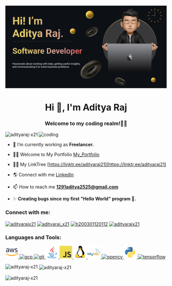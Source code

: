 ![logo](https://github.com/AdityaRaj-X21/AdityaRaj-X21/blob/main/Github%20Banner.png)

<h1 align="center">Hi 👋, I'm Aditya Raj</h1>
<h3 align="center">Welcome to my coding realm!👨‍💻</h3>

<img align="right" alt="coding" width="400" src="https://repository-images.githubusercontent.com/462900780/0a10af70-6cbf-46df-9071-0ff586a3b1d6">

<p align="left"> <img src="https://komarev.com/ghpvc/?username=adityaraj-x21&label=Profile%20views&color=0e75b6&style=flat" alt="adityaraj-x21" /> </p>

- 🔭 I’m currently working as **Freelancer.**

- 🙋‍♂️ Welcome to My Portfolio [My_Portfolio](https://adityaraj-x21.github.io/MyPortfolio/)

- 👨‍💻 My LinkTree [https://linktr.ee/adityaraj21](https://linktr.ee/adityaraj21)

- 🌎 Connect with me [LinkedIn](https://www.linkedin.com/in/adityarajx21/)

- 📫 How to reach me **1291aditya2525@gmail.com**

- ✨ **Creating bugs since my first "Hello World" program 🐞.**

<h3 align="left">Connect with me:</h3>
<p align="left">
<a href="https://linkedin.com/in/adityarajx21" target="blank"><img align="center" src="https://raw.githubusercontent.com/rahuldkjain/github-profile-readme-generator/master/src/images/icons/Social/linked-in-alt.svg" alt="adityarajx21" height="30" width="40" /></a>
<a href="https://instagram.com/adityaraj_x21" target="blank"><img align="center" src="https://raw.githubusercontent.com/rahuldkjain/github-profile-readme-generator/master/src/images/icons/Social/instagram.svg" alt="adityaraj_x21" height="30" width="40" /></a>
<a href="https://www.hackerrank.com/h200301120112" target="blank"><img align="center" src="https://raw.githubusercontent.com/rahuldkjain/github-profile-readme-generator/master/src/images/icons/Social/hackerrank.svg" alt="h200301120112" height="30" width="40" /></a>
<a href="https://www.leetcode.com/adityarajx21" target="blank"><img align="center" src="https://raw.githubusercontent.com/rahuldkjain/github-profile-readme-generator/master/src/images/icons/Social/leet-code.svg" alt="adityarajx21" height="30" width="40" /></a>
</p>

<h3 align="left">Languages and Tools:</h3>
<p align="left"> <a href="https://aws.amazon.com" target="_blank" rel="noreferrer"> <img src="https://raw.githubusercontent.com/devicons/devicon/master/icons/amazonwebservices/amazonwebservices-original-wordmark.svg" alt="aws" width="40" height="40"/> </a> <a href="https://cloud.google.com" target="_blank" rel="noreferrer"> <img src="https://www.vectorlogo.zone/logos/google_cloud/google_cloud-icon.svg" alt="gcp" width="40" height="40"/> </a> <a href="https://git-scm.com/" target="_blank" rel="noreferrer"> <img src="https://www.vectorlogo.zone/logos/git-scm/git-scm-icon.svg" alt="git" width="40" height="40"/> </a> <a href="https://www.java.com" target="_blank" rel="noreferrer"> <img src="https://raw.githubusercontent.com/devicons/devicon/master/icons/java/java-original.svg" alt="java" width="40" height="40"/> </a> <a href="https://developer.mozilla.org/en-US/docs/Web/JavaScript" target="_blank" rel="noreferrer"> <img src="https://raw.githubusercontent.com/devicons/devicon/master/icons/javascript/javascript-original.svg" alt="javascript" width="40" height="40"/> </a> <a href="https://www.linux.org/" target="_blank" rel="noreferrer"> <img src="https://raw.githubusercontent.com/devicons/devicon/master/icons/linux/linux-original.svg" alt="linux" width="40" height="40"/> </a> <a href="https://www.mysql.com/" target="_blank" rel="noreferrer"> <img src="https://raw.githubusercontent.com/devicons/devicon/master/icons/mysql/mysql-original-wordmark.svg" alt="mysql" width="40" height="40"/> </a> <a href="https://opencv.org/" target="_blank" rel="noreferrer"> <img src="https://www.vectorlogo.zone/logos/opencv/opencv-icon.svg" alt="opencv" width="40" height="40"/> </a> <a href="https://www.python.org" target="_blank" rel="noreferrer"> <img src="https://raw.githubusercontent.com/devicons/devicon/master/icons/python/python-original.svg" alt="python" width="40" height="40"/> </a> <a href="https://www.tensorflow.org" target="_blank" rel="noreferrer"> <img src="https://www.vectorlogo.zone/logos/tensorflow/tensorflow-icon.svg" alt="tensorflow" width="40" height="40"/> </a> </p>

<p><img align="left" src="https://github-readme-stats.vercel.app/api/top-langs?username=adityaraj-x21&show_icons=true&locale=en&layout=compact" alt="adityaraj-x21" /></p>

<p>&nbsp;<img align="center" src="https://github-readme-stats.vercel.app/api?username=adityaraj-x21&show_icons=true&locale=en" alt="adityaraj-x21" /></p>

<p><img align="center" src="https://github-readme-streak-stats.herokuapp.com/?user=adityaraj-x21&" alt="adityaraj-x21" /></p>
